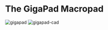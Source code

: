 # The GigaPad Macropad

![gigapad](https://github.com/ubiqueIoT/GigaPad/assets/8181497/a15fc941-54bb-4c40-9294-5e67a622507c)
![gigapad-cad](https://github.com/ubiqueIoT/GigaPad/assets/8181497/59dac0b4-4563-48e2-9a0e-661e131de27c)
